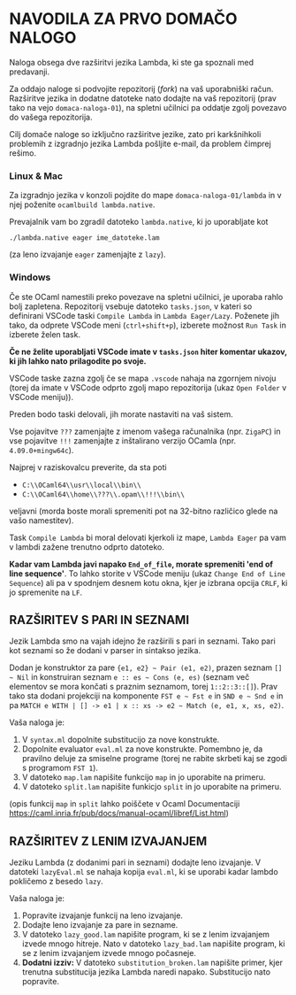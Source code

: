 # NAVODILA ZA PRVO DOMAČO NALOGO

Naloga obsega dve razširitvi jezika Lambda, ki ste ga spoznali med predavanji.

Za oddajo naloge si podvojite repozitorij (*fork*) na vaš uporabniški račun. Razširitve jezika in dodatne datoteke nato dodajte na vaš repozitorij (prav tako na vejo `domaca-naloga-01`), na spletni učilnici pa oddatje zgolj povezavo do vašega repozitorija.

Cilj domače naloge so izključno razširitve jezike, zato pri karkšnihkoli problemih z izgradnjo jezika Lambda pošljite e-mail, da problem čimprej rešimo.

### Linux & Mac

Za izgradnjo jezika v konzoli pojdite do mape `domaca-naloga-01/lambda` in v njej poženite `ocamlbuild lambda.native`.

Prevajalnik vam bo zgradil datoteko `lambda.native`, ki jo uporabljate kot 

```./lambda.native eager ime_datoteke.lam```

(za leno izvajanje `eager` zamenjajte z `lazy`).

### Windows

Če ste OCaml namestili preko povezave na spletni učilnici, je uporaba rahlo bolj zapletena. Repozitorij vsebuje datoteko `tasks.json`, v kateri so definirani VSCode taski `Compile Lambda` in `Lambda Eager/Lazy`. Poženete jih tako, da odprete VSCode meni (`ctrl+shift+p`), izberete možnost `Run Task` in izberete želen task.

**Če ne želite uporabljati VSCode imate v `tasks.json` hiter komentar ukazov, ki jih lahko nato prilagodite po svoje.**

VSCode taske zazna zgolj če se mapa `.vscode` nahaja na zgornjem nivoju (torej da imate v VSCode odprto zgolj mapo repozitorija (ukaz `Open Folder` v VSCode meniju)).

Preden bodo taski delovali, jih morate nastaviti na vaš sistem.

Vse pojavitve `???` zamenjajte z imenom vašega računalnika (npr. `ZigaPC`)
in vse pojavitve `!!!` zamenjajte z inštalirano verzijo OCamla (npr. `4.09.0+mingw64c`).

Najprej v raziskovalcu preverite, da sta poti
- `C:\\OCaml64\\usr\\local\\bin\\` 
- `C:\\OCaml64\\home\\???\\.opam\\!!!\\bin\\` 

veljavni (morda boste morali spremeniti pot na 32-bitno različico glede na vašo namestitev).

Task `Compile Lambda` bi moral delovati kjerkoli iz mape, `Lambda Eager` pa vam v lambdi zažene trenutno odprto datoteko.

**Kadar vam Lambda javi napako `End_of_file`, morate spremeniti 'end of line sequence'**. To lahko storite v VSCode meniju (ukaz `Change End of Line Sequence`) ali pa v spodnjem desnem kotu okna, kjer je izbrana opcija `CRLF`, ki jo spremenite na `LF`.

## RAZŠIRITEV S PARI IN SEZNAMI

Jezik Lambda smo na vajah idejno že razširili s pari in seznami. Tako pari kot seznami so že dodani v parser in sintakso jezika. 

Dodan je konstruktor za pare `{e1, e2} ~ Pair (e1, e2)`, prazen seznam `[] ~ Nil` in konstruiran seznam `e :: es ~ Cons (e, es)` (seznam več elementov se mora končati s praznim seznamom, torej `1::2::3::[]`). Prav tako sta dodani projekciji na komponente `FST e ~ Fst e` in `SND e ~ Snd e` in pa `MATCH e WITH | [] -> e1 | x :: xs -> e2 ~ Match (e, e1, x, xs, e2)`. 

Vaša naloga je:
1. V `syntax.ml` dopolnite substitucijo za nove konstrukte.
2. Dopolnite evaluator `eval.ml` za nove konstrukte. Pomembno je, da pravilno deluje za smiselne programe (torej ne rabite skrbeti kaj se zgodi s programom `FST 1`).
3. V datoteko `map.lam` napišite funkcijo `map` in jo uporabite na primeru.
4. V datoteko `split.lam` napišite funkicjo `split` in jo uporabite na primeru.

(opis funkcij `map` in `split` lahko poiščete v Ocaml Documentaciji https://caml.inria.fr/pub/docs/manual-ocaml/libref/List.html) 

## RAZŠIRITEV Z LENIM IZVAJANJEM

Jeziku Lambda (z dodanimi pari in seznami) dodajte leno izvajanje. V datoteki `lazyEval.ml` se nahaja kopija `eval.ml`, ki se uporabi kadar lambdo pokličemo z besedo `lazy`.

Vaša naloga je:
1. Popravite izvajanje funkcij na leno izvajanje.
2. Dodajte leno izvajanje za pare in sezname.
3. V datoteko `lazy_good.lam` napišite program, ki se z lenim izvajanjem izvede mnogo hitreje. Nato v datoteko `lazy_bad.lam` napišite program, ki se z lenim izvajanjem izvede mnogo počasneje.
4. **Dodatni izziv:** V datoteko `substitution_broken.lam` napišite primer, kjer trenutna substitucija jezika Lambda naredi napako. Substitucijo nato popravite.
